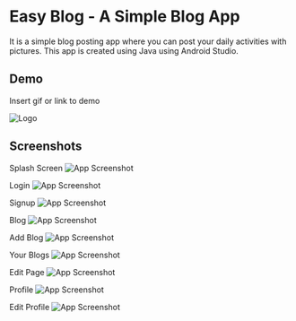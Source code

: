 
# Easy Blog - A Simple Blog App

It is a simple blog posting app where you can post your daily activities with pictures. This app is created using Java using Android Studio.


## Demo

Insert gif or link to demo


![Logo](https://i.ibb.co/JtkQyJj/logo.png)


## Screenshots
Splash Screen
![App Screenshot](https://i.ibb.co/hyLBrYJ/Screenshot-20230301-232531-Easy-Blog-1.jpg)

Login
![App Screenshot](https://i.ibb.co/k2hrWBr/Screenshot-20230301-232534-Easy-Blog.jpg)

Signup
![App Screenshot](https://i.ibb.co/MSRwwqW/Screenshot-20230301-232538-Easy-Blog.jpg)

Blog
![App Screenshot](https://i.ibb.co/XZD843t/Screenshot-20230301-233311-Easy-Blog.jpg)

Add Blog
![App Screenshot](https://i.ibb.co/RHktNQK/Screenshot-20230301-233121-Easy-Blog.jpg)

Your Blogs
![App Screenshot](https://i.ibb.co/26f38rD/Screenshot-20230301-233323-Easy-Blog.jpg)

Edit Page
![App Screenshot](https://i.ibb.co/bv9V5Zn/Screenshot-20230301-233329-Easy-Blog.jpg)

Profile
![App Screenshot](https://i.ibb.co/zGmMKwv/Screenshot-20230301-233342-Easy-Blog.jpg)

Edit Profile
![App Screenshot](https://i.ibb.co/NLgbKNx/Screenshot-20230301-233347-Easy-Blog.jpg)

